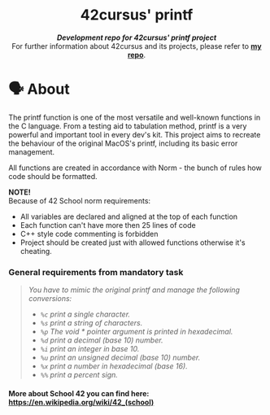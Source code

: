 <h1 align="center">
	42cursus' printf
</h1>

<p align="center">
	<b><i>Development repo for 42cursus' printf project</i></b><br>
	For further information about 42cursus and its projects, please refer to <a href="https://github.com/rogeregrge?tab=repositories"><b>my repo</b></a>.
</p>

# 🗣️ About

The printf function is one of the most versatile and well-known functions in the C language. From a testing aid to tabulation method, printf is a very powerful and important tool in every dev's kit. This project aims to recreate the behaviour of the original MacOS's printf, including its basic error management.

All functions are created in accordance with Norm - the bunch of rules how code should be formatted.

**NOTE!** <br />
Because of 42 School norm requirements: <br />

- All variables are declared and aligned at the top of each function <br />
- Each function can't have more then 25 lines of code <br />
- C++ style code commenting is forbidden <br />
- Project should be created just with allowed functions otherwise it's cheating. <br />

<h3>
General requirements from mandatory task
</h3>

> <i>You have to mimic the original printf and manage the following conversions:
>
> - `%c` print a single character.
> - `%s` print a string of characters.
> - `%p` The void \* pointer argument is printed in hexadecimal.
> - `%d` print a decimal (base 10) number.
> - `%i` print an integer in base 10.
> - `%u` print an unsigned decimal (base 10) number.
> - `%x` print a number in hexadecimal (base 16).
> - `%%` print a percent sign.</i>

#### More about School 42 you can find here: https://en.wikipedia.org/wiki/42_(school)
